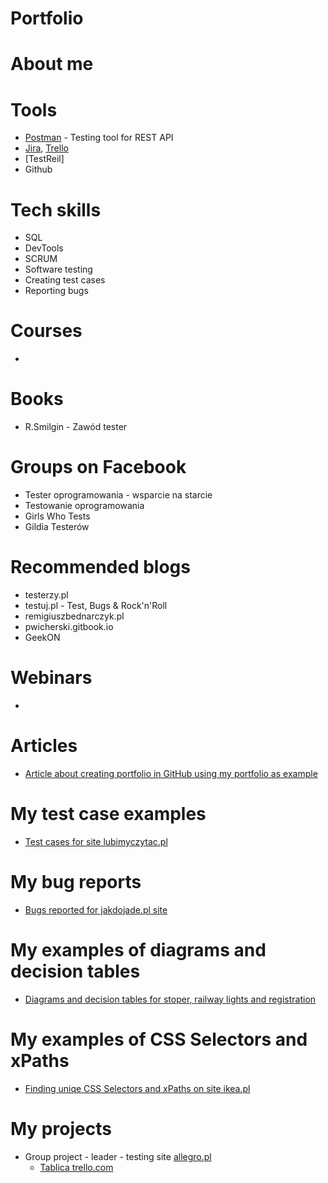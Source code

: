 # Portfolio
# About me

# Tools
  - [Postman](https://www.postman.com/) - Testing tool for REST API
  - [Jira](https://www.atlassian.com/software/jira0), [Trello](https://trello.com/) 
  - [TestReil]
  - Github
# Tech skills
  - SQL
  - DevTools
  - SCRUM
  - Software testing
  - Creating test cases
  - Reporting bugs
# Courses
  - 
# Books
  - R.Smilgin - Zawód tester
# Groups on Facebook
  - Tester oprogramowania - wsparcie na starcie
  - Testowanie oprogramowania
  - Girls Who Tests
  - Gildia Testerów
# Recommended blogs
  - testerzy.pl
  - testuj.pl - Test, Bugs & Rock'n'Roll
  - remigiuszbednarczyk.pl
  - pwicherski.gitbook.io
  - GeekON
# Webinars
  -
# Articles
  - [Article about creating portfolio in GitHub using my portfolio as example](https://remigiuszbednarczyk.pl/portfolio-testera?fbclid=IwAR2jX5Kqys6g0o9xi0qkzqhDKy3p0hIHajaN8dO6NFyh5w1NwMnlQrq8-aQ)
# My test case examples
  - [Test cases for site lubimyczytac.pl](https://drive.google.com/file/d/1D0U3e0dmMuxV9BhgH6o3SbcsDLrxSCTp/view)
# My bug reports
  - [Bugs reported for jakdojade.pl site](https://drive.google.com/file/d/1sT9iaFAbBvyUNfqiVNUetuxjsRdTjKRV/view)
# My examples of diagrams and decision tables
  - [Diagrams and decision tables for stoper, railway lights and registration](https://drive.google.com/file/d/1jDg-xa5rFRCqwA4Cl1hcMg7UcEmo09Ky/view)
# My examples of CSS Selectors and xPaths
  - [Finding uniqe CSS Selectors and xPaths on site ikea.pl](https://drive.google.com/file/d/1lmKfiTYA3y2gaFRNU5nNoFZy0evKpy3a/view)
# My projects
  - Group project - leader - testing site [allegro.pl](https://allegro.pl/)
     - [Tablica trello.com](https://trello.com/b/fZE6cidI/allegropl)